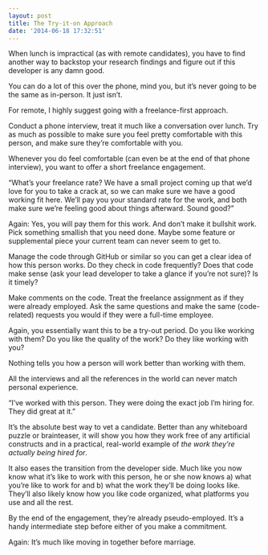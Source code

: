 ```yaml
---
layout: post
title: The Try-it-on Approach
date: '2014-06-18 17:32:51'
---
```


When lunch is impractical (as with remote candidates), you have to find another way to backstop your research findings and figure out if this developer is any damn good.

You can do a lot of this over the phone, mind you, but it’s never going to be the same as in-person. It just isn’t.

For remote, I highly suggest going with a freelance-first approach.

Conduct a phone interview, treat it much like a conversation over lunch. Try as much as possible to make sure you feel pretty comfortable with this person, and make sure they’re comfortable with you.

Whenever you do feel comfortable (can even be at the end of that phone interview), you want to offer a short freelance engagement.

“What’s your freelance rate? We have a small project coming up that we’d love for you to take a crack at, so we can make sure we have a good working fit here. We’ll pay you your standard rate for the work, and both make sure we’re feeling good about things afterward. Sound good?”

Again: Yes, you will pay them for this work. And don’t make it bullshit work. Pick something smallish that you need done. Maybe some feature or supplemental piece your current team can never seem to get to.

Manage the code through GitHub or similar so you can get a clear idea of how this person works. Do they check in code frequently? Does that code make sense (ask your lead developer to take a glance if you’re not sure)? Is it timely? 

Make comments on the code. Treat the freelance assignment as if they were already employed. Ask the same questions and make the same (code-related) requests you would if they were a full-time employee.

Again, you essentially want this to be a try-out period. Do you like working with them? Do you like the quality of the work? Do they like working with you?

Nothing tells you how a person will work better than working with them.

All the interviews and all the references in the world can never match personal experience.

“I’ve worked with this person. They were doing the exact job I’m hiring for. They did great at it.”

It’s the absolute best way to vet a candidate. Better than any whiteboard puzzle or brainteaser, it will show you how they work free of any artificial constructs and in a practical, real-world example of _the work they’re actually being hired for_.

It also eases the transition from the developer side. Much like you now know what it’s like to work with this person, he or she now knows a) what you’re like to work for and b) what the work they’ll be doing looks like. They’ll also likely know how you like code organized, what platforms you use and all the rest.

By the end of the engagement, they’re already pseudo-employed. It’s a handy intermediate step before either of you make a commitment.

Again: It’s much like moving in together before marriage.